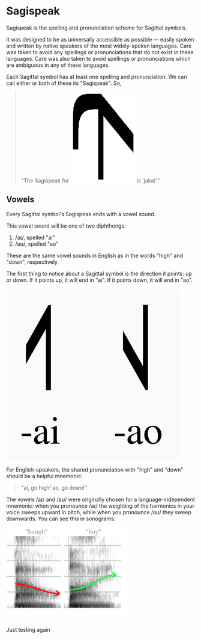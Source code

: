# Sagispeak

Sagispeak is the spelling and pronunciation scheme for Sagittal symbols.

It was designed to be as universally accessible as possible — easily spoken and written by native speakers of the most widely-spoken languages. Care was taken to avoid any spellings or pronunciations that do not exist in these languages. Care was also taken to avoid spellings or pronunciations which are ambiguous in any of these languages.

Each Sagittal symbol has at least one spelling and pronunciation. We can call either or both of these its "Sagispeak". So,

> "The Sagispeak for![](../.gitbook/assets/jakai.png)is 'jakai'."

## Vowels

Every Sagittal symbol's Sagispeak ends with a vowel sound.

This vowel sound will be one of two diphthongs:

1. /aɪ/, spelled "ai"
2. /aʊ/, spelled "ao"

These are the same vowel sounds in English as in the words "high" and "down", respectively.

The first thing to notice about a Sagittal symbol is the direction it points: up or down. If it points up, it will end in "ai". If it points down, it will end in "ao".

![](../.gitbook/assets/up-and-down.png)

For English-speakers, the shared pronunciation with "high" and "down" should be a helpful mnemonic:

> "ai, go high! ao, go down!"

The vowels /aɪ/ and /aʊ/ were originally chosen for a language-independent mnemonic: when you pronounce /aɪ/ the weighting of the harmonics in your voice sweeps upward in pitch, while when you pronounce /aʊ/ they sweep downwards. You can see this in sonograms:

![on the left, /a&#x28A;/; on the right, /a&#x26A;/](../.gitbook/assets/ai-ao.jpg)

Just testing again

